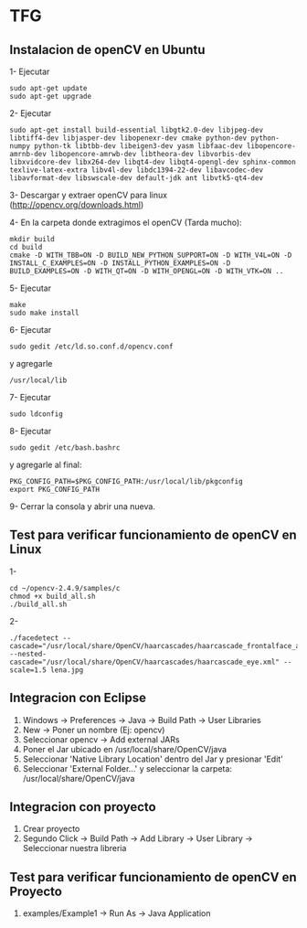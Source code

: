 # TFG

## Instalacion de openCV en Ubuntu


1- Ejecutar 
```
sudo apt-get update
sudo apt-get upgrade
```

2- Ejecutar
```
sudo apt-get install build-essential libgtk2.0-dev libjpeg-dev libtiff4-dev libjasper-dev libopenexr-dev cmake python-dev python-numpy python-tk libtbb-dev libeigen3-dev yasm libfaac-dev libopencore-amrnb-dev libopencore-amrwb-dev libtheora-dev libvorbis-dev libxvidcore-dev libx264-dev libqt4-dev libqt4-opengl-dev sphinx-common texlive-latex-extra libv4l-dev libdc1394-22-dev libavcodec-dev libavformat-dev libswscale-dev default-jdk ant libvtk5-qt4-dev
```

3- Descargar y extraer openCV para linux (http://opencv.org/downloads.html)

4- En la carpeta donde extragimos el openCV (Tarda mucho): 
```
mkdir build
cd build
cmake -D WITH_TBB=ON -D BUILD_NEW_PYTHON_SUPPORT=ON -D WITH_V4L=ON -D INSTALL_C_EXAMPLES=ON -D INSTALL_PYTHON_EXAMPLES=ON -D BUILD_EXAMPLES=ON -D WITH_QT=ON -D WITH_OPENGL=ON -D WITH_VTK=ON ..
```

5- Ejecutar
```
make
sudo make install
```

6- Ejecutar
```
sudo gedit /etc/ld.so.conf.d/opencv.conf
```
y agregarle 
```
/usr/local/lib
```

7- Ejecutar
```
sudo ldconfig
```

8- Ejecutar 
```
sudo gedit /etc/bash.bashrc
```
y agregarle al final: 
```
PKG_CONFIG_PATH=$PKG_CONFIG_PATH:/usr/local/lib/pkgconfig
export PKG_CONFIG_PATH
```

9- Cerrar la consola y abrir una nueva.


## Test para verificar funcionamiento de openCV en Linux

1-
```
cd ~/opencv-2.4.9/samples/c
chmod +x build_all.sh
./build_all.sh
```

2-
```
./facedetect --cascade="/usr/local/share/OpenCV/haarcascades/haarcascade_frontalface_alt.xml" --nested-cascade="/usr/local/share/OpenCV/haarcascades/haarcascade_eye.xml" --scale=1.5 lena.jpg
```

## Integracion con Eclipse

1. Windows -> Preferences -> Java -> Build Path -> User Libraries
2. New -> Poner un nombre (Ej: opencv)
3. Seleccionar opencv -> Add external JARs
4. Poner el Jar ubicado en /usr/local/share/OpenCV/java
5. Seleccionar 'Native Library Location' dentro del Jar y presionar 'Edit'
6. Seleccionar 'External Folder...' y seleccionar la carpeta: /usr/local/share/OpenCV/java

## Integracion con proyecto

1. Crear proyecto
2. Segundo Click -> Build Path -> Add Library -> User Library -> Seleccionar nuestra libreria


## Test para verificar funcionamiento de openCV en Proyecto

1. examples/Example1 -> Run As -> Java Application
 








